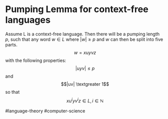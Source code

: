 # Pumping Lemma for context-free languages

Assume L is a context-free language. Then there will be a pumping length $p$, such that any word $w \in L$ where $|w| \geq p$ and $w$ can then be split into five parts.
$$w = xuyvz$$
with the following properties:
$$|uyv| \leq p$$
and
$$|uv| \textgreater 1$$
so that
$$xu^iyv^iz \in L, i \in \mathbb{N}$$

 #language-theory #computer-science